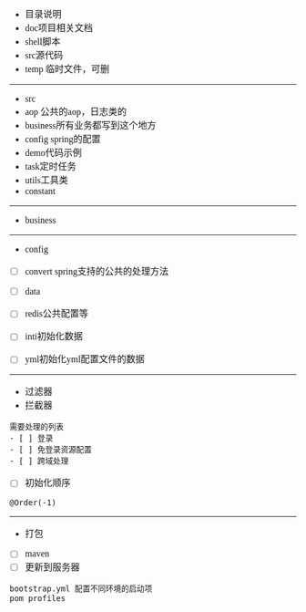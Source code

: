 <font face="SimSun" size=3>

- 目录说明
- doc项目相关文档
- shell脚本
- src源代码
- temp 临时文件，可删

---

- src
- aop 公共的aop，日志类的
- business所有业务都写到这个地方
- config spring的配置
- demo代码示例
- task定时任务
- utils工具类
- constant 

---
- business

---

- config
- [ ] convert spring支持的公共的处理方法
- [ ] data
- [ ] redis公共配置等
- [ ] inti初始化数据
- [ ] yml初始化yml配置文件的数据


---

- 过滤器
- 拦截器
~~~
需要处理的列表
- [ ] 登录
- [ ] 免登录资源配置
- [ ] 跨域处理
~~~
- [ ] 初始化顺序
~~~
@Order(-1)
~~~

---

- 打包
- [ ] maven
- [ ] 更新到服务器
~~~
bootstrap.yml 配置不同环境的启动项
pom profiles
~~~

</font>